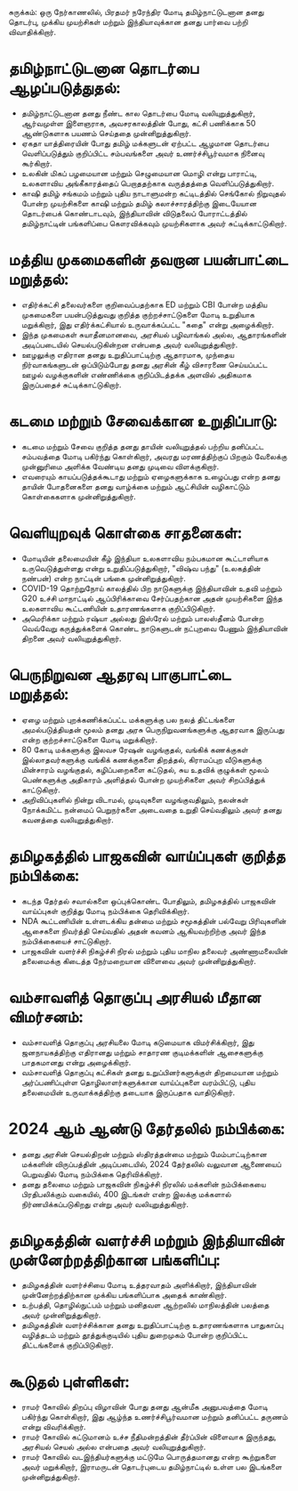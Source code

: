 சுருக்கம்: ஒரு நேர்காணலில், பிரதமர் நரேந்திர மோடி தமிழ்நாட்டுடனான தனது தொடர்பு, முக்கிய முயற்சிகள் மற்றும் இந்தியாவுக்கான தனது பார்வை பற்றி விவாதிக்கிறார்.

# தமிழ்நாட்டுடனான தொடர்பை ஆழப்படுத்துதல்:
- தமிழ்நாட்டுடனான தனது நீண்ட கால தொடர்பை மோடி வலியுறுத்துகிறார், ஆர்வமுள்ள இளைஞராக, அவசரகாலத்தின் போது, கட்சி பணிக்காக 50 ஆண்டுகளாக பயணம் செய்ததை முன்னிறுத்துகிறார்.
- ஏகதா யாத்திரையின் போது தமிழ் மக்களுடன் ஏற்பட்ட ஆழமான தொடர்பை வெளிப்படுத்தும் குறிப்பிட்ட சம்பவங்களை அவர் உணர்ச்சிபூர்வமாக நினைவு கூர்கிறார்.
- உலகின் மிகப் பழமையான மற்றும் செழுமையான மொழி என்று பாராட்டி, உலகளாவிய அங்கீகாரத்தைப் பெறாததற்காக வருத்தத்தை வெளிப்படுத்துகிறார்.
- காஷி தமிழ் சங்கமம் மற்றும் புதிய நாடாளுமன்ற கட்டிடத்தில் செங்கோல் நிறுவுதல் போன்ற முயற்சிகளை காஷி மற்றும் தமிழ் கலாச்சாரத்திற்கு இடையேயான தொடர்பைக் கொண்டாடவும், இந்தியாவின் விடுதலைப் போராட்டத்தில் தமிழ்நாட்டின் பங்களிப்பை கௌரவிக்கவும் முயற்சிகளாக அவர் சுட்டிக்காட்டுகிறார்.

# மத்திய முகமைகளின் தவறான பயன்பாட்டை மறுத்தல்:
- எதிர்க்கட்சி தலைவர்களை குறிவைப்பதற்காக ED மற்றும் CBI போன்ற மத்திய முகமைகளை பயன்படுத்துவது குறித்த குற்றச்சாட்டுகளை மோடி உறுதியாக மறுக்கிறார், இது எதிர்க்கட்சியால் உருவாக்கப்பட்ட "கதை" என்று அழைக்கிறார்.
- இந்த முகமைகள் சுயாதீனமானவை, அரசியல் பழிவாங்கல் அல்ல, ஆதாரங்களின் அடிப்படையில் செயல்படுகின்றன என்பதை அவர் வலியுறுத்துகிறார்.
- ஊழலுக்கு எதிரான தனது உறுதிப்பாட்டிற்கு ஆதாரமாக, முந்தைய நிர்வாகங்களுடன் ஒப்பிடும்போது தனது அரசின் கீழ் விசாரணை செய்யப்பட்ட ஊழல் வழக்குகளின் எண்ணிக்கை குறிப்பிடத்தக்க அளவில் அதிகமாக இருப்பதைச் சுட்டிக்காட்டுகிறார்.

# கடமை மற்றும் சேவைக்கான உறுதிப்பாடு:
- கடமை மற்றும் சேவை குறித்த தனது தாயின் வலியுறுத்தல் பற்றிய தனிப்பட்ட சம்பவத்தை மோடி பகிர்ந்து கொள்கிறார், அவரது மரணத்திற்குப் பிறகும் வேலைக்கு முன்னுரிமை அளிக்க வேண்டிய தனது முடிவை விளக்குகிறார்.
- எவரையும் காயப்படுத்தக்கூடாது மற்றும் ஏழைகளுக்காக உழைப்பது என்ற தனது தாயின் போதனைகளை தனது வாழ்க்கை மற்றும் ஆட்சியின் வழிகாட்டும் கொள்கைகளாக முன்னிறுத்துகிறார்.

# வெளியுறவுக் கொள்கை சாதனைகள்:
- மோடியின் தலைமையின் கீழ் இந்தியா உலகளாவிய நம்பகமான கூட்டாளியாக உருவெடுத்துள்ளது என்று உறுதிப்படுத்துகிறார், "விஷ்வ பந்து" (உலகத்தின் நண்பன்) என்ற நாட்டின் பங்கை முன்னிறுத்துகிறார்.
- COVID-19 தொற்றுநோய் காலத்தில் பிற நாடுகளுக்கு இந்தியாவின் உதவி மற்றும் G20 உச்சி மாநாட்டில் ஆப்பிரிக்காவை சேர்ப்பதற்கான அதன் முயற்சிகளை இந்த உலகளாவிய கூட்டணியின் உதாரணங்களாக குறிப்பிடுகிறார்.
- அமெரிக்கா மற்றும் ரஷ்யா அல்லது இஸ்ரேல் மற்றும் பாலஸ்தீனம் போன்ற வெவ்வேறு கருத்துக்களைக் கொண்ட நாடுகளுடன் நட்புறவை பேணும் இந்தியாவின் திறனை அவர் வலியுறுத்துகிறார்.

# பெருநிறுவன ஆதரவு பாகுபாட்டை மறுத்தல்:
- ஏழை மற்றும் புறக்கணிக்கப்பட்ட மக்களுக்கு பல நலத் திட்டங்களை அமல்படுத்தியதன் மூலம் தனது அரசு பெருநிறுவனங்களுக்கு ஆதரவாக இருப்பது என்ற குற்றச்சாட்டுகளை மோடி மறுக்கிறார்.
- 80 கோடி மக்களுக்கு இலவச ரேஷன் வழங்குதல், வங்கிக் கணக்குகள் இல்லாதவர்களுக்கு வங்கிக் கணக்குகளை திறத்தல், கிராமப்புற வீடுகளுக்கு மின்சாரம் வழங்குதல், கழிப்பறைகளை கட்டுதல், சுய உதவிக் குழுக்கள் மூலம் பெண்களுக்கு அதிகாரம் அளித்தல் போன்ற முயற்சிகளை அவர் சிறப்பித்துக் காட்டுகிறார்.
- அறிவிப்புகளில் நின்று விடாமல், முடிவுகளை வழங்குவதிலும், நலன்கள் நோக்கமிட்ட நன்மைப் பெறுநர்களை அடைவதை உறுதி செய்வதிலும் அவர் தனது கவனத்தை வலியுறுத்துகிறார்.

# தமிழகத்தில் பாஜகவின் வாய்ப்புகள் குறித்த நம்பிக்கை:
- கடந்த தேர்தல் சவால்களை ஒப்புக்கொண்ட போதிலும், தமிழகத்தில் பாஜகவின் வாய்ப்புகள் குறித்து மோடி நம்பிக்கை தெரிவிக்கிறார்.
- NDA கூட்டணியின் உள்ளடக்கிய தன்மை மற்றும் சமூகத்தின் பல்வேறு பிரிவுகளின் ஆசைகளை நிவர்த்தி செய்வதில் அதன் கவனம் ஆகியவற்றிற்கு அவர் இந்த நம்பிக்கையைச் சாட்டுகிறார்.
- பாஜகவின் வளர்ச்சி நிகழ்ச்சி நிரல் மற்றும் புதிய மாநில தலைவர் அண்ணாமலையின் தலைமைக்கு கிடைத்த நேர்மறையான விளைவை அவர் முன்னிறுத்துகிறார்.

# வம்சாவளித் தொகுப்பு அரசியல் மீதான விமர்சனம்:
- வம்சாவளித் தொகுப்பு அரசியலை மோடி கடுமையாக விமர்சிக்கிறார், இது ஜனநாயகத்திற்கு எதிரானது மற்றும் சாதாரண குடிமக்களின் ஆசைகளுக்கு பாதகமானது என்று அழைக்கிறார்.
- வம்சாவளித் தொகுப்பு கட்சிகள் தனது உறுப்பினர்களுக்குள் திறமையான மற்றும் அர்ப்பணிப்புள்ள தொழிலாளர்களுக்கான வாய்ப்புகளை வரம்பிட்டு, புதிய தலைமையின் உருவாக்கத்திற்கு தடையாக இருப்பதாக வாதிடுகிறார்.

# 2024 ஆம் ஆண்டு தேர்தலில் நம்பிக்கை:
- தனது அரசின் செயல்திறன் மற்றும் ஸ்திரத்தன்மை மற்றும் மேம்பாட்டிற்கான மக்களின் விருப்பத்தின் அடிப்படையில், 2024 தேர்தலில் வலுவான ஆணையைப் பெறுவதில் மோடி நம்பிக்கை தெரிவிக்கிறார்.
- தனது தலைமை மற்றும் பாஜகவின் நிகழ்ச்சி நிரலில் மக்களின் நம்பிக்கையை பிரதிபலிக்கும் வகையில், 400 இடங்கள் என்ற இலக்கு மக்களால் நிர்ணயிக்கப்படுகிறது என்று அவர் வலியுறுத்துகிறார்.

# தமிழகத்தின் வளர்ச்சி மற்றும் இந்தியாவின் முன்னேற்றத்திற்கான பங்களிப்பு:
- தமிழகத்தின் வளர்ச்சியை மோடி உத்தரவாதம் அளிக்கிறார், இந்தியாவின் முன்னேற்றத்திற்கான முக்கிய பங்களிப்பாக அதைக் காண்கிறார்.
- உற்பத்தி, தொழில்நுட்பம் மற்றும் மனிதவள ஆற்றலில் மாநிலத்தின் பலத்தை அவர் முன்னிறுத்துகிறார்.
- தமிழகத்தின் வளர்ச்சிக்கான தனது உறுதிப்பாட்டிற்கு உதாரணங்களாக பாதுகாப்பு வழித்தடம் மற்றும் தூத்துக்குடியில் புதிய துறைமுகம் போன்ற குறிப்பிட்ட திட்டங்களைக் குறிப்பிடுகிறார்.

# கூடுதல் புள்ளிகள்:
- ராமர் கோவில் திறப்பு விழாவின் போது தனது ஆன்மீக அனுபவத்தை மோடி பகிர்ந்து கொள்கிறார், இது ஆழ்ந்த உணர்ச்சிபூர்வமான மற்றும் தனிப்பட்ட தருணம் என்று விவரிக்கிறார்.
- ராமர் கோவில் கட்டுமானம் உச்ச நீதிமன்றத்தின் தீர்ப்பின் விளைவாக இருந்தது, அரசியல் செயல் அல்ல என்பதை அவர் வலியுறுத்துகிறார்.
- ராமர் கோவில் வடஇந்தியர்களுக்கு மட்டுமே பொருத்தமானது என்ற கூற்றுகளை அவர் மறுக்கிறார், இராமருடன் தொடர்புடைய தமிழ்நாட்டில் உள்ள பல இடங்களை முன்னிறுத்துகிறார்.
